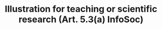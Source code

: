 ---
title: "Illustration for teaching or scientific research (Art. 5.3(a) InfoSoc)"
short: "info53a"
draft: "false"
summary: "This optional exception from the InfoSoc directive allows the use of copyrighted works or other subject matter for the sole purpose of illustration for teaching or scientific research, as long as the source, including the author's name, is indicated, unless this turns out to be impossible and to the extent justified by the non-commercial purpose to be achieved;"
linklaw: ""
---